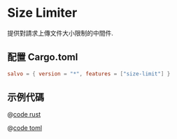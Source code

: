 # Size Limiter

提供對請求上傳文件大小限制的中間件.

## 配置 Cargo.toml

```toml
salvo = { version = "*", features = ["size-limit"] }
```

## 示例代碼


<CodeGroup>
<CodeGroupItem title="main.rs" active>

@[code rust](../../../codes/size-limiter/src/main.rs)

</CodeGroupItem>
<CodeGroupItem title="Cargo.toml">

@[code toml](../../../codes/size-limiter/Cargo.toml)

</CodeGroupItem>
</CodeGroup>